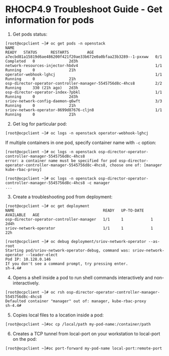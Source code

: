 # RHOCP4.9 Troubleshoot Guide - Get information for pods

1. Get pods status:
~~~
[root@ocpclient ~]# oc get pods -n openstack
NAME                                                              READY   STATUS      RESTARTS        AGE
a7ecbd81a15819d6ae486200f421f20ae33b672e0a0bfaa23b3289--1-pxxww   0/1     Completed   0               2d3h
network-resources-injector-hbdv4                                  1/1     Running     0               21h
operator-webhook-lghcj                                            1/1     Running     0               21h
osp-director-operator-controller-manager-5545756d8c-4hcs8         2/2     Running     330 (21h ago)   2d3h
osp-director-operator-index-7pbkl                                 1/1     Running     0               2d3h
sriov-network-config-daemon-q6wft                                 3/3     Running     0               21h
sriov-network-operator-8699d87676-cljn8                           1/1     Running     0               21h
~~~

2. Get log for particular pod:
~~~
[root@ocpclient ~]# oc logs -n openstack operator-webhook-lghcj   
~~~

If multiple containers in one pod, specify container name with `-c` option:
~~~
[root@ocpclient ~]# oc logs -n openstack osp-director-operator-controller-manager-5545756d8c-4hcs8 
error: a container name must be specified for pod osp-director-operator-controller-manager-5545756d8c-4hcs8, choose one of: [manager kube-rbac-proxy]

[root@ocpclient ~]# oc logs -n openstack osp-director-operator-controller-manager-5545756d8c-4hcs8 -c manager
...
~~~

3. Create a troubleshooting pod from deployment:
~~~
[root@ocpclient ~]# oc get deployment
NAME                                       READY   UP-TO-DATE   AVAILABLE   AGE
osp-director-operator-controller-manager   1/1     1            1           2d4h
sriov-network-operator                     1/1     1            1           22h

[root@ocpclient ~]# oc debug deployment/sriov-network-operator --as-root
Starting pod/sriov-network-operator-debug, command was: sriov-network-operator --leader-elect
Pod IP: 10.128.0.146
If you don't see a command prompt, try pressing enter.
sh-4.4# 
~~~

4. Opens a shell inside a pod to run shell commands interactively and non-interactively.
~~~
[root@ocpclient ~]# oc rsh osp-director-operator-controller-manager-5545756d8c-4hcs8  
Defaulted container "manager" out of: manager, kube-rbac-proxy
sh-4.4# 
~~~

5. Copies local files to a location inside a pod:
~~~
[root@ocpclient ~]#oc cp /local/path my-pod-name:/container/path
~~~

6. Creates a TCP tunnel from local-port on your workstation to local-port on the pod:
~~~
[root@ocpclient ~]#oc port-forward my-pod-name local-port:remote-port
~~~
